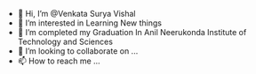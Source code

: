 - 👋 Hi, I’m @Venkata Surya Vishal
- 👀 I’m interested in Learning New things
- 🌱 I’m completed my Graduation In Anil Neerukonda Institute of Technology and Sciences 
- 💞️ I’m looking to collaborate on ...
- 📫 How to reach me ...
